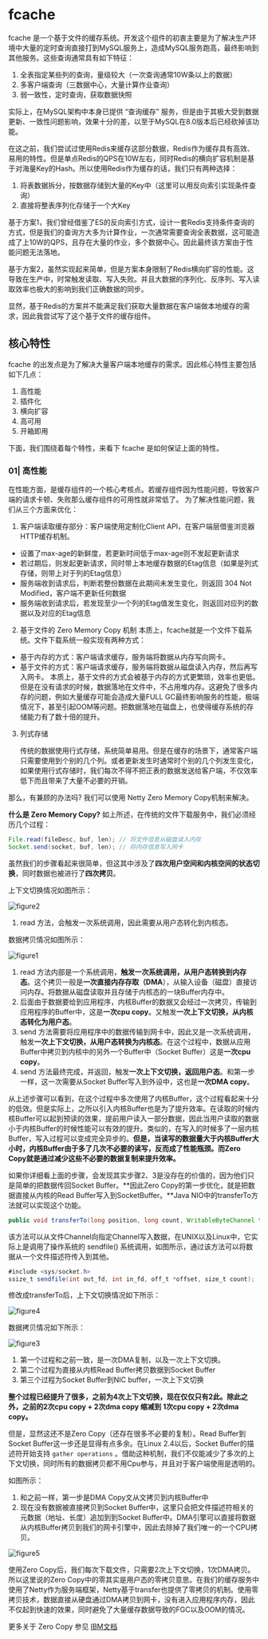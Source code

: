# fcache

fcache 是一个基于文件的缓存系统。开发这个组件的初衷主要是为了解决生产环境中大量的定时查询直接打到MySQL服务上，造成MySQL服务跑高，最终影响到其他服务。这些查询通常具有如下特征：
1. 全表指定某些列的查询，量级较大（一次查询通常10W条以上的数据）
2. 多客户端查询（三数据中心，大量计算作业查询）
3. 弱一致性，定时查询，获取数据快照

实际上，在MySQL架构中本身已提供 “查询缓存” 服务，但是由于其极大受到数据更新、一致性问题影响，效果十分的差，以至于MySQL在8.0版本后已经砍掉该功能。

在这之前，我们尝试过使用Redis来缓存这部分数据，Redis作为缓存具有高效、易用的特性。但是单点Redis的QPS在10W左右，同时Redis的横向扩容机制是基于对海量Key的Hash。所以使用Redis作为缓存的话，我们只有两种选择：
1. 将表数据拆分，按数据存储到大量的Key中（这里可以用反向索引实现条件查询）
2. 直接将整表序列化存储于一个大Key

基于方案1，我们曾经借鉴了ES的反向索引方式，设计一套Redis支持条件查询的方式，但是我们的查询方大多为计算作业，一次通常需要查询全表数据，这可能造成了上10W的QPS，且存在大量的作业，多个数据中心。因此最终该方案由于性能问题无法落地。

基于方案2，虽然实现起来简单，但是方案本身限制了Redis横向扩容的性能。这导致在生产中，时常触发读取、写入失败。并且大数据的序列化、反序列、写入读取效率也极大的影响到我们正确数据的同步。

显然，基于Redis的方案并不能满足我们获取大量数据在客户端做本地缓存的需求，因此我尝试写了这个基于文件的缓存组件。



## 核心特性

fcache 的出发点是为了解决大量客户端本地缓存的需求。因此核心特性主要包括如下几点：

1. 高性能
2. 插件化
3. 横向扩容
4. 高可用
5. 开箱即用

下面，我们围绕着每个特性，来看下 fcache 是如何保证上面的特性。



### 01| 高性能

在性能方面，是缓存组件的一个核心考核点。若缓存组件因为性能问题，导致客户端的请求卡顿、失败那么缓存组件的可用性就非常低了。
为了解决性能问题，我们从三个方面来优化：
1. 客户端读取缓存部分：客户端使用定制化Client API，在客户端层借鉴浏览器HTTP缓存机制。
* 设置了max-age的新鲜度，若更新时间低于max-age则不发起更新请求
* 若过期后，则发起更新请求，同时带上本地缓存数据的Etag信息（如果是列式存储，则带上对于列的Etag信息）
* 服务端收到请求后，判断若整份数据在此期间未发生变化，则返回 304 Not Modified，客户端不更新任何数据
* 服务端收到请求后，若发现至少一个列的Etag值发生变化，则返回对应列的数据以及对应的Etag信息
2. 基于文件的 Zero Memory Copy 机制
本质上，fcache就是一个文件下载系统。文件下载系统一般实现有两种方式：
* 基于内存的方式：客户端请求缓存，服务端将数据从内存写向网卡。
* 基于文件的方式：客户端请求缓存，服务端将数据从磁盘读入内存，然后再写入网卡。
本质上，基于文件的方式会被基于内存的方式更繁琐，效率也更低。但是在没有请求的时候，数据落地在文件中，不占用堆内存。这避免了很多内存的问题，例如大量缓存可能会造成大量FULL GC最终影响服务的性能，极端情况下，甚至引起OOM等问题。把数据落地在磁盘上，也使得缓存系统的存储能力有了数十倍的提升。

3. 列式存储

   传统的数据使用行式存储，系统简单易用。但是在缓存的场景下，通常客户端只需要使用到个别的几个列。或者更新发生时通常时个别的几个列发生变化，如果使用行式存储时，我们每次不得不把正表的数据发送给客户端，不仅效率低下而且带来了大量不必要的开销。



那么，有兼顾的办法吗? 我们可以使用 Netty Zero Memory Copy机制来解决。



**什么是 Zero Memory Copy?**
如上所述，在传统的文件下载服务中，我们必须经历几个过程：

``` java
File.read(fileDesc, buf, len); // 将文件信息从磁盘读入内存
Socket.send(socket, buf, len); // 将内存信息写入网卡
```

虽然我们的步骤看起来很简单，但这其中涉及了**四次用户空间和内核空间的状态切换**，同时数据也被进行了**四次拷贝**。

上下文切换情况如图所示：

![figure2](./img/figure2.gif)

1. read 方法，会触发一次系统调用，因此需要从用户态转化到内核态。



数据拷贝情况如图所示：

![figure1](./img/figure1.gif)

1. read 方法内部是一个系统调用，**触发一次系统调用，从用户态转换到内存态**。这个拷贝一般是**一次直接内存存取（DMA**），从输入设备（磁盘）直接访问内存。将数据从磁盘读取并且存储于内核态的一块Buffer内存中。
2. 后面由于数据要给到应用程序，内核Buffer的数据又会经过一次拷贝，传输到应用程序的Buffer中，这是**一次cpu copy**。又触发**一次上下文切换，从内核态转化为用户态**。
3. send 方法需要将应用程序中的数据传输到网卡中，因此又是一次系统调用，触发**一次上下文切换，从用户态转换为内核态**。在这个过程中，数据从应用Buffer中拷贝到内核中的另外一个Buffer中（Socket Buffer）这是**一次cpu copy**。
4. send 方法最终完成，并返回，触发**一次上下文切换，返回用户态**。和第一步一样，这一次需要从Socket Buffer写入到外设中，这也是**一次DMA copy**。



从上述步骤可以看到，在这个过程中多次使用了内核Buffer，这个过程看起来十分的低效。但是实际上，之所以引入内核Buffer也是为了提升效率。在读取的时候内核Buffer可以起到预读的效果，提前用户读入一部分数据，因此当用户读取的数据小于内核Buffer的时候性能可以有效的提升。类似的，在写入的时候多了一层内核Buffer，写入过程可以变成完全异步的。**但是，当读写的数据量大于内核Buffer大小时，内核Buffer由于多了几次不必要的读写，反而成了性能瓶颈。而Zero Copy就是通过减少这些不必要的数据复制来提升效率。**



如果你详细看上面的步骤，会发现其实步骤2、3是没存在的价值的，因为他们只是简单的把数据传回Socket Buffer。**因此Zero Copy的第一步优化，就是把数据直接从内核的Read Buffer写入到SocketBuffer。**Java NIO中的transferTo方法就可以实现这个功能。

``` java
public void transferTo(long position, long count, WritableByteChannel target);
```

该方法可以从文件Channel向指定Channel写入数据，在UNIX以及Linux中，它实际上是调用了操作系统的 sendfile() 系统调用，如图所示，通过该方法可以将数据从一个文件描述符传入到其他。

``` java
#include <sys/socket.h>
ssize_t sendfile(int out_fd, int in_fd, off_t *offset, size_t count);
```

修改成transferTo后，上下文切换情况如下所示：

![figure4](./img/figure4.gif)



数据拷贝情况如下所示：

![figure3](./img/figure3.gif)



1. 第一个过程和之前一致，是一次DMA复制，以及一次上下文切换。
2. 第二个过程为直接从内核Read Buffer拷贝数据到Socket Buffer
3. 第三个过程为Socket Buffer到NIC buffer，一次上下文切换



**整个过程已经提升了很多，之前为4次上下文切换，现在仅仅只有2此。除此之外，之前的2次cpu copy + 2次dma copy 缩减到 1次cpu copy + 2次dma copy。**

但是，显然这还不是Zero Copy（还存在很多不必要的复制）。Read Buffer到Socket Buffer这一步还是显得有点多余。在Linux 2.4以后，Socket Buffer的描述符开始支持 `gather operations` 。借助这种机制，我们不仅能减少了多次的上下文切换，同时所有的数据拷贝都不用Cpu参与，并且对于客户端使用是透明的。

如图所示：

1. 和之前一样，第一步是DMA Copy文从文拷贝到内核Buffer中
2. 现在没有数据被直接拷贝到Socket Buffer中，这里只会把文件描述符相关的元数据（地址、长度）追加到到Socket Buffer中。DMA引擎可以直接将数据从内核Buffer拷贝到我们的网卡引擎中，因此去除掉了我们唯一的一个CPU拷贝。

![figure5](./img/figure5.gif)

使用Zero Copy后，我们每次下载文件，只需要2次上下文切换，1次DMA拷贝。所以这里说的Zero Copy中的零其实是用户态的零拷贝意思。在我们的缓存服务中使用了Netty作为服务端框架，Netty基于transfer也提供了零拷贝的机制。使用零拷贝技术，数据直接从硬盘通过DMA拷贝到网卡，没有进入应用程序内存，因此不仅起到快速的效果，同时避免了大量缓存数据导致的FGC以及OOM的情况。



更多关于 Zero Copy 参见  [IBM文档](https://developer.ibm.com/articles/j-zerocopy/)